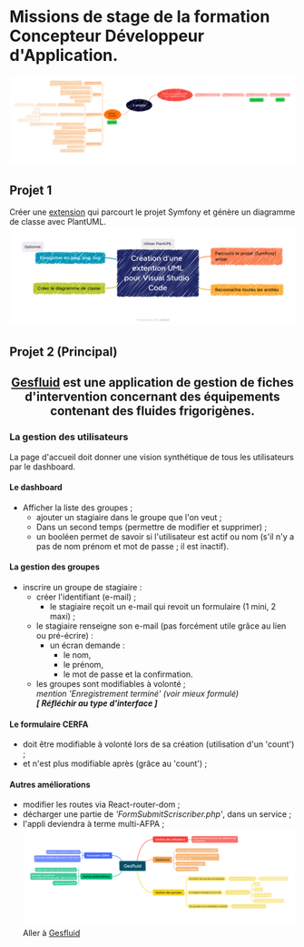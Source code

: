 # Missions de stage de la formation Concepteur Développeur d'Application.

![mindmap](docs/mindmap.png)
## **Projet 1**

Créer une [extension](extension) qui parcourt le projet Symfony et génère un diagramme de classe avec PlantUML.  
![mindmap](docs/extension.png)


## **Projet 2 (Principal)**

<div align=center style=bolder>

## **[Gesfluid](https://github.com/MiKL5/Gesfluid) est une application de gestion de fiches d'intervention concernant des équipements contenant des fluides frigorigènes.**

</div>

### La gestion des utilisateurs
La page d'accueil doit donner une vision synthétique de tous les utilisateurs par le dashboard.
#### Le dashboard
* Afficher la liste des groupes ;  
    * ajouter un stagiaire dans le groupe que l'on veut ;
    * Dans un second temps (permettre de modifier et supprimer) ;
    * un booléen permet de savoir si l'utilisateur est actif ou nom (s'il n'y a pas de nom prénom et mot de passe ; il est inactif).
#### La gestion des groupes
* inscrire un groupe de stagiaire :  
    * créer l'identifiant (e-mail) ;
        * le stagiaire reçoit un e-mail qui revoit un formulaire (1 mini, 2 maxi) ;
    * le stagiaire renseigne son e-mail (pas forcément utile grâce au lien ou pré-écrire) :  
        * un écran demande :  
            * le nom,  
            * le prénom,  
            * le mot de passe et la confirmation.
    * les groupes sont modifiables à volonté ;  
    _mention 'Enregistrement terminé' (voir mieux formulé)_  
    **_[ Réfléchir au type d'interface ]_**

#### Le formulaire CERFA
* doit être modifiable à volonté lors de sa création (utilisation d'un 'count') ;
* et n'est plus modifiable après (grâce au 'count') ;  


#### Autres améliorations
* modifier les routes via React-router-dom ;  
* décharger une partie de _'FormSubmitScriscriber.php'_, dans un service ;    
* l'appli deviendra à terme multi-AFPA ;  
![mindmap](docs/Gesfluid.png)  
Aller à [Gesfluid](https://github.com/MiKL5/Gesfluid)